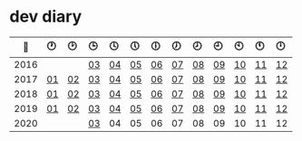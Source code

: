# dev diary

| :calendar: | :clock1: | :clock2: | :clock3: | :clock4: | :clock5: | :clock6: | :clock7: | :clock8: | :clock9: | :clock10: | :clock11: | :clock12: |
:-----:|:-- |:-- |:-- |:-- |:-- |:-- |:-- |:-- |:-- |:-- |:-- |:-- |
| 2016 |    |    | [03](2016/03.md) | [04](2016/04.md) | [05](2016/05.md) | [06](2016/06.md) | [07](2016/07.md) | [08](2016/08.md) | [09](2016/09.md) | [10](2016/10.md) | [11](2016/11.md) | [12](2016/12.md) |
| 2017 | [01](2017/01.md) | [02](2017/02.md) | [03](2017/03.md) | [04](2017/04.md) | [05](2017/05.md) | [06](2017/06.md) | [07](2017/07.md) | [08](2017/08.md) | [09](2017/09.md) | [10](2017/10.md) | [11](2017/11.md) | [12](2017/12.md) |
| 2018 | [01](2018/01.md) | [02](2018/02.md) | [03](2018/03.md) | [04](2018/04.md) | [05](2018/05.md) | [06](2018/06.md) | [07](2018/07.md) | [08](2018/08.md) | [09](2018/09.md) | [10](2018/10.md) | [11](2018/11.md) | [12](2019/12.md) |
| 2019 | [01](2019/01.md) | [02](2019/02.md) | [03](2019/03.md) | [04](2019/04.md) | [05](2019/05.md) | [06](2019/06.md) | [07](2019/07.md) | [08](2019/08.md) | [09](2019/09.md) | [10](2019/10.md) | [11](2019/11.md) | [12](2019/12.md) |
| 2020| | | [03](2020/03.md) | 04 | 05 | 06 | 07 | 08 | 09 | 10 | 11 | 12 |

